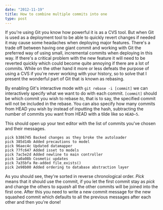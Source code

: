 ```yaml
---
date: "2012-11-19"
title: How to combine multiple commits into one
type: post
---
```

If you're using Git you know how powerful it is as a CVS tool. But when Git is used as a deployment tool to be able to quickly revert changes if needed it may cause some headaches when deploying major features. There's a trade off between having one giant commit and working with Git the preferred way of using small, incremental commits when deploying in this way. If there's a critical problem with the new feature it will need to be reverted quickly which could become quite annoying if there are a lot of commits. While on the other hand it more or less defeats the purpose of using a CVS if you're never working with your history, so to solve that I present the wonderful part of Git that is known as rebasing.

By enabling Git's interactive mode with `git rebase -i [commit]` we can interactively specify what we want to do with each commit. `[commit]` should be which commit you wish to rebase *to*, that is to say, the specified commit will not be included in the rebase. You can also specify how many commits from HEAD you wish by instead of inputting the hash, subtracting the number of commits you want from HEAD with a tilde like so `HEAD~5`.

This should open up your text editor with the list of commits you've chosen and their messages.

    pick b386745 Backed changes as they broke the autoloader
    pick 385d14b Added precautions to model
    pick 96aec4c Updated datamapper
    pick 77fc647 Added isset to models
    pick 7ac5e2d Added newline to main controller
    pick 1a0a08b Cosmetic updates
    pick 7a35bfa Re-added file_exists()
    pick 2e98b00 Added ordering to database abstraction layer

As you should see, they're sorted in reverse chronological order. *Pick* means that it should use the commit, if you let the first commit stay as *pick* and change the others to *squash* all the other commits will be joined into the first one. After this you need to write a new commit message for the new squashed commit which defaults to all the previous messages after each other and then you're done!
